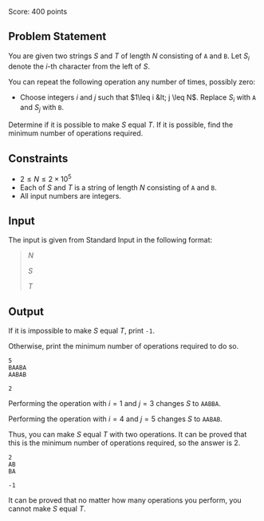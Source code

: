 Score: $400$ points

## Problem Statement

You are given two strings $S$ and $T$ of length $N$ consisting of `A` and `B`. Let $S_i$ denote the $i$-th character from the left of $S$.

You can repeat the following operation any number of times, possibly zero:

- Choose integers $i$ and $j$ such that $1\leq i &lt; j \leq N$. Replace $S_i$ with `A` and $S_j$ with `B`.

Determine if it is possible to make $S$ equal $T$. If it is possible, find the minimum number of operations required.

## Constraints

- $2 \leq N \leq 2 \times 10^5$
- Each of $S$ and $T$ is a string of length $N$ consisting of `A` and `B`.
- All input numbers are integers.

## Input

The input is given from Standard Input in the following format:

> $N$
> 
> $S$
> 
> $T$

## Output

If it is impossible to make $S$ equal $T$, print `-1`.

Otherwise, print the minimum number of operations required to do so.

```input1
5
BAABA
AABAB
```

```output1
2
```

Performing the operation with $i=1$ and $j=3$ changes $S$ to `AABBA`.

Performing the operation with $i=4$ and $j=5$ changes $S$ to `AABAB`.

Thus, you can make $S$ equal $T$ with two operations. It can be proved that this is the minimum number of operations required, so the answer is $2$.

```input2
2
AB
BA
```

```output2
-1
```

It can be proved that no matter how many operations you perform, you cannot make $S$ equal $T$.